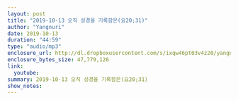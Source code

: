 ```yaml
---
layout: post
title: "2019-10-13 오직 성경을 기록함은(요20;31)"
author: "Yangnuri"
date: 2019-10-13
duration: "44:59"
type: "audio/mp3"
enclosure_url: http://dl.dropboxusercontent.com/s/ixqw46pt03v4z20/yangnurichurch191013.mp3
enclosure_bytes_size: 47,779,126
link:
  youtube: 
summary: 2019-10-13 오직 성경을 기록함은(요20;31)
show_notes:
---
```

